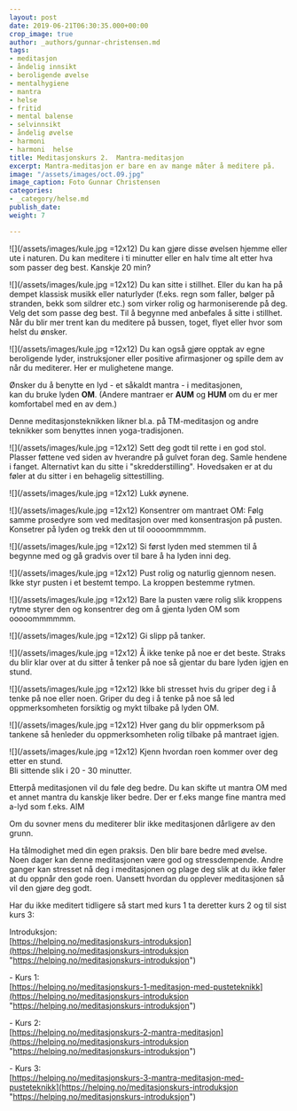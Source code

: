 ```yaml
---
layout: post
date: 2019-06-21T06:30:35.000+00:00
crop_image: true
author: _authors/gunnar-christensen.md
tags:
- meditasjon
- åndelig innsikt
- beroligende øvelse
- mentalhygiene
- mantra
- helse
- fritid
- mental balense
- selvinnsikt
- åndelig øvelse
- harmoni
- harmoni  helse
title: Meditasjonskurs 2.  Mantra-meditasjon
excerpt: Mantra-meditasjon er bare en av mange måter å meditere på.
image: "/assets/images/oct.09.jpg"
image_caption: Foto Gunnar Christensen
categories:
- _category/helse.md
publish_date: 
weight: 7

---
```

![](/assets/images/kule.jpg =12x12) Du kan gjøre disse øvelsen hjemme eller ute i naturen. Du kan meditere i ti minutter eller en halv time alt etter hva som passer deg best. Kanskje 20 min?

![](/assets/images/kule.jpg =12x12) Du kan sitte i stillhet. Eller du kan ha på dempet klassisk musikk eller naturlyder (f.eks. regn som faller, bølger på stranden, bekk som sildrer etc.) som virker rolig og harmoniserende på deg. Velg det som passe deg best. Til å begynne med anbefales å sitte i stillhet. Når du blir mer trent kan du meditere på bussen, toget, flyet eller hvor som helst du ønsker.

![](/assets/images/kule.jpg =12x12) Du kan også gjøre opptak av egne beroligende lyder, instruksjoner eller positive afirmasjoner og spille dem av når du mediterer. Her er mulighetene mange.

Ønsker du å benytte en lyd - et såkaldt mantra - i meditasjonen,  
kan du bruke lyden **OM**. (Andere mantraer er **AUM** og **HUM** om du er mer komfortabel med en av dem.)

Denne meditasjonsteknikken likner bl.a. på TM-meditasjon og andre teknikker som benyttes innen yoga-tradisjonen.

![](/assets/images/kule.jpg =12x12) Sett deg godt til rette i en god stol. Plasser føttene ved siden av hverandre på gulvet foran deg. Samle hendene i fanget. Alternativt kan du sitte i "skredderstilling". Hovedsaken er at du føler at du sitter i en behagelig sittestilling.

![](/assets/images/kule.jpg =12x12) Lukk øynene.

![](/assets/images/kule.jpg =12x12) Konsentrer om mantraet OM: Følg samme prosedyre som ved meditasjon over med konsentrasjon på pusten. Konsetrer på lyden og trekk den ut til ooooommmmm.

![](/assets/images/kule.jpg =12x12) Si først lyden med stemmen til å begynne med og gå gradvis over til bare å ha lyden inni deg.

![](/assets/images/kule.jpg =12x12) Pust rolig og naturlig gjennom nesen. Ikke styr pusten i et bestemt tempo. La kroppen bestemme rytmen.

![](/assets/images/kule.jpg =12x12) Bare la pusten være rolig slik kroppens rytme styrer den og konsentrer deg om å gjenta lyden OM som ooooommmmmm.

![](/assets/images/kule.jpg =12x12) Gi slipp på tanker.

![](/assets/images/kule.jpg =12x12) Å ikke tenke på noe er det beste. Straks du blir klar over at du sitter å tenker på noe så gjentar du bare lyden igjen en stund.

![](/assets/images/kule.jpg =12x12) Ikke bli stresset hvis du griper deg i å tenke på noe eller noen. Griper du deg i å tenke på noe så led oppmerksomheten forsiktig og mykt tilbake på lyden OM.

![](/assets/images/kule.jpg =12x12) Hver gang du blir oppmerksom på tankene så henleder du oppmerksomheten rolig tilbake på mantraet igjen.

![](/assets/images/kule.jpg =12x12) Kjenn hvordan roen kommer over deg etter en stund.  
Bli sittende slik i 20 - 30 minutter.

Etterpå meditasjonen vil du føle deg bedre. Du kan skifte ut mantra OM med et annet mantra du kanskje liker bedre. Der er f.eks mange fine mantra med a-lyd som f.eks. AIM

Om du sovner mens du mediterer blir ikke meditasjonen dårligere av den grunn.

Ha tålmodighet med din egen praksis. Den blir bare bedre med øvelse. Noen dager kan denne meditasjonen være god og stressdempende. Andre ganger kan stresset nå deg i meditasjonen og plage deg slik at du ikke føler at du oppnår den gode roen. Uansett hvordan du opplever meditasjonen så vil den gjøre deg godt.

Har du ikke meditert tidligere så start med kurs 1 ta deretter kurs 2 og til sist kurs 3:  
  
Introduksjon:  
[https://helping.no/meditasjonskurs-introduksjon](https://helping.no/meditasjonskurs-introduksjon "https://helping.no/meditasjonskurs-introduksjon")

\- Kurs 1:  
[https://helping.no/meditasjonskurs-1-meditasjon-med-pusteteknikk](https://helping.no/meditasjonskurs-introduksjon "https://helping.no/meditasjonskurs-introduksjon")

\- Kurs 2:  
[https://helping.no/meditasjonskurs-2-mantra-meditasjon](https://helping.no/meditasjonskurs-introduksjon "https://helping.no/meditasjonskurs-introduksjon")

\- Kurs 3:  
[https://helping.no/meditasjonskurs-3-mantra-meditasjon-med-pusteteknikk](https://helping.no/meditasjonskurs-introduksjon "https://helping.no/meditasjonskurs-introduksjon")